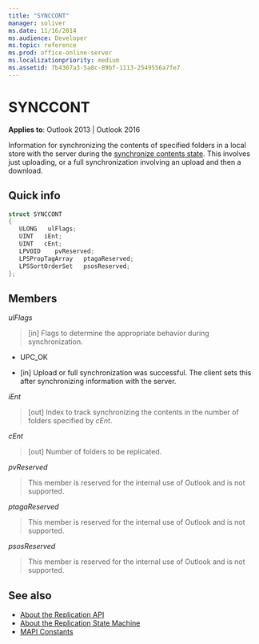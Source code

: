 ```yaml
---
title: "SYNCCONT"
manager: soliver
ms.date: 11/16/2014
ms.audience: Developer
ms.topic: reference
ms.prod: office-online-server
ms.localizationpriority: medium
ms.assetid: 7b4307a3-5a8c-89bf-1113-2549556a7fe7
---
```


# SYNCCONT

**Applies to**: Outlook 2013 | Outlook 2016 
  
Information for synchronizing the contents of specified folders in a local store with the server during the [synchronize contents state](synchronize-contents-state.md). This involves just uploading, or a full synchronization involving an upload and then a download.
  
## Quick info

```cpp
struct SYNCCONT 
{ 
   ULONG   ulFlags; 
   UINT   iEnt; 
   UINT   cEnt; 
   LPVOID    pvReserved; 
   LPSPropTagArray   ptagaReserved; 
   LPSSortOrderSet   psosReserved; 
};
```

## Members

_ulFlags_
  
> [in] Flags to determine the appropriate behavior during synchronization.
    
  - UPC_OK
    
  - [in] Upload or full synchronization was successful. The client sets this after synchronizing information with the server.
    
_iEnt_
  
> [out] Index to track synchronizing the contents in the number of folders specified by  _cEnt_.
    
_cEnt_
  
> [out] Number of folders to be replicated.
    
_pvReserved_
  
> This member is reserved for the internal use of Outlook and is not supported. 
    
_ptagaReserved_
  
> This member is reserved for the internal use of Outlook and is not supported. 
    
_psosReserved_
  
> This member is reserved for the internal use of Outlook and is not supported. 
    
## See also

- [About the Replication API](about-the-replication-api.md)
- [About the Replication State Machine](about-the-replication-state-machine.md)
- [MAPI Constants](mapi-constants.md)

